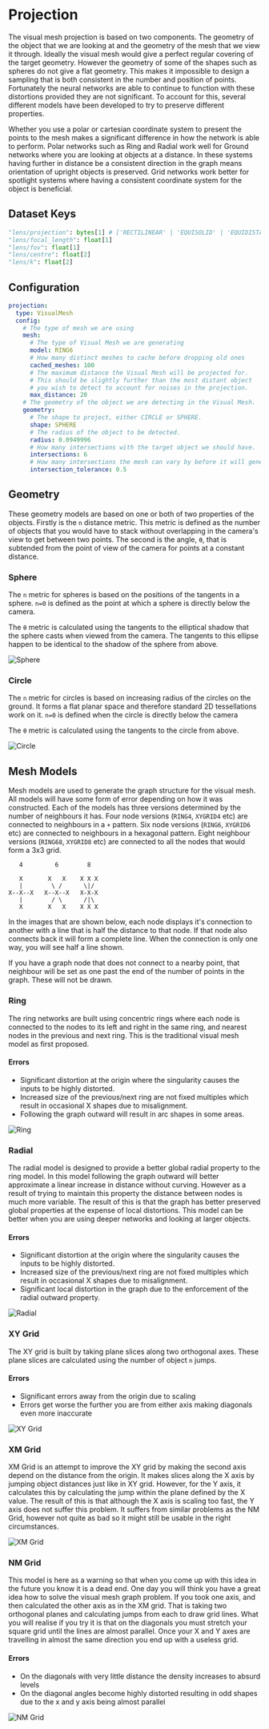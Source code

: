 # Projection
The visual mesh projection is based on two components.
The geometry of the object that we are looking at and the geometry of the mesh that we view it through.
Ideally the visual mesh would give a perfect regular covering of the target geometry.
However the geometry of some of the shapes such as spheres do not give a flat geometry.
This makes it impossible to design a sampling that is both consistent in the number and position of points.
Fortunately the neural networks are able to continue to function with these distortions provided they are not significant.
To account for this, several different models have been developed to try to preserve different properties.

Whether you use a polar or cartesian coordinate system to present the points to the mesh makes a significant difference in how the network is able to perform.
Polar networks such as Ring and Radial work well for Ground networks where you are looking at objects at a distance.
In these systems having further in distance be a consistent direction in the graph means orientation of upright objects is preserved.
Grid networks work better for spotlight systems where having a consistent coordinate system for the object is beneficial.

## Dataset Keys
```python
"lens/projection": bytes[1] # ['RECTILINEAR' | 'EQUISOLID' | 'EQUIDISTANT']
"lens/focal_length": float[1]
"lens/fov": float[1]
"lens/centre": float[2]
"lens/k": float[2]
```

## Configuration
```yaml
projection:
  type: VisualMesh
  config:
    # The type of mesh we are using
    mesh:
      # The type of Visual Mesh we are generating
      model: RING6
      # How many distinct meshes to cache before dropping old ones
      cached_meshes: 100
      # The maximum distance the Visual Mesh will be projected for.
      # This should be slightly further than the most distant object
      # you wish to detect to account for noises in the projection.
      max_distance: 20
    # The geometry of the object we are detecting in the Visual Mesh.
    geometry:
      # The shape to project, either CIRCLE or SPHERE.
      shape: SPHERE
      # The radius of the object to be detected.
      radius: 0.0949996
      # How many intersections with the target object we should have.
      intersections: 6
      # How many intersections the mesh can vary by before it will generate a new mesh
      intersection_tolerance: 0.5
```

## Geometry
These geometry models are based on one or both of two properties of the objects.
Firstly is the `n` distance metric.
This metric is defined as the number of objects that you would have to stack without overlapping in the camera's view to get between two points.
The second is the angle, `θ`, that is subtended from the point of view of the camera for points at a constant distance.

### Sphere
The `n` metric for spheres is based on the positions of the tangents in a sphere.
`n=0` is defined as the point at which a sphere is directly below the camera.

The `θ` metric is calculated using the tangents to the elliptical shadow that the sphere casts when viewed from the camera.
The tangents to this ellipse happen to be identical to the shadow of the sphere from above.

![Sphere](geometry/sphere.svg)

### Circle
The `n` metric for circles is based on increasing radius of the circles on the ground.
It forms a flat planar space and therefore standard 2D tessellations work on it.
`n=0` is defined when the circle is directly below the camera

The `θ` metric is calculated using the tangents to the circle from above.

![Circle](geometry/circle.svg)

## Mesh Models
Mesh models are used to generate the graph structure for the visual mesh.
All models will have some form of error depending on how it was constructed.
Each of the models has three versions determined by the number of neighbours it has.
Four node versions (`RING4`, `XYGRID4` etc) are connected to neighbours in a `+` pattern.
Six node versions (`RING6`, `XYGRID6` etc) are connected to neighbours in a hexagonal pattern.
Eight neighbour versions (`RING68`, `XYGRID8` etc) are connected to all the nodes that would form a 3x3 grid.
```
   4         6        8

   X       X   X    X X X
   |        \ /      \|/
X--X--X   X--X--X   X-X-X
   |        / \      /|\
   X       X   X    X X X
```
In the images that are shown below, each node displays it's connection to another with a line that is half the distance to that node. If that node also connects back it will form a complete line.
When the connection is only one way, you will see half a line shown.

If you have a graph node that does not connect to a nearby point, that neighbour will be set as one past the end of the number of points in the graph.
These will not be drawn.

### Ring
The ring networks are built using concentric rings where each node is connected to the nodes to its left and right in the same ring, and nearest nodes in the previous and next ring.
This is the traditional visual mesh model as first proposed.

#### Errors
- Significant distortion at the origin where the singularity causes the inputs to be highly distorted.
- Increased size of the previous/next ring are not fixed multiples which result in occasional X shapes due to misalignment.
- Following the graph outward will result in arc shapes in some areas.

![Ring](mesh_models/ring.jpg)

### Radial
The radial model is designed to provide a better global radial property to the ring model.
In this model following the graph outward will better approximate a linear increase in distance without curving.
However as a result of trying to maintain this property the distance between nodes is much more variable.
The result of this is that the graph has better preserved global properties at the expense of local distortions.
This model can be better when you are using deeper networks and looking at larger objects.

#### Errors
- Significant distortion at the origin where the singularity causes the inputs to be highly distorted.
- Increased size of the previous/next ring are not fixed multiples which result in occasional X shapes due to misalignment.
- Significant local distortion in the graph due to the enforcement of the radial outward property.

![Radial](mesh_models/radial.jpg)

### XY Grid
The XY grid is built by taking plane slices along two orthogonal axes.
These plane slices are calculated using the number of object `n` jumps.

#### Errors
- Significant errors away from the origin due to scaling
- Errors get worse the further you are from either axis making diagonals even more inaccurate

![XY Grid](mesh_models/xy_grid.jpg)

### XM Grid
XM Grid is an attempt to improve the XY grid by making the second axis depend on the distance from the origin.
It makes slices along the X axis by jumping object distances just like in XY grid.
However, for the Y axis, it calculates this by calculating the jump within the plane defined by the X value.
The result of this is that although the X axis is scaling too fast, the Y axis does not suffer this problem.
It suffers from similar problems as the NM Grid, however not quite as bad so it might still be usable in the right circumstances.

![XM Grid](mesh_models/xm_grid.jpg)

### NM Grid
This model is here as a warning so that when you come up with this idea in the future you know it is a dead end.
One day you will think you have a great idea how to solve the visual mesh graph problem.
If you took one axis, and then calculated the other axis as in the XM grid.
That is taking two orthogonal planes and calculating jumps from each to draw grid lines.
What you will realise if you try it is that on the diagonals you must stretch your square grid until the lines are almost parallel.
Once your X and Y axes are travelling in almost the same direction you end up with a useless grid.

#### Errors
- On the diagonals with very little distance the density increases to absurd levels
- On the diagonal angles become highly distorted resulting in odd shapes due to the x and y axis being almost parallel

![NM Grid](mesh_models/nm_grid.jpg)
